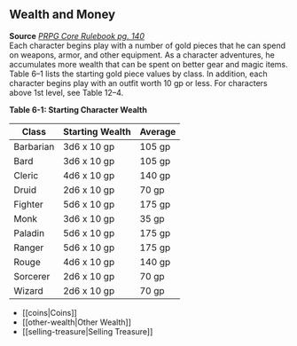 ## Wealth and Money

**Source** [_PRPG Core Rulebook pg. 140_](http://paizo.com/pathfinderRPG/v5748btpy88yj)  
Each character begins play with a number of gold pieces that he can spend on weapons, armor, and other equipment. As a character adventures, he accumulates more wealth that can be spent on better gear and magic items. Table 6–1 lists the starting gold piece values by class. In addition, each character begins play with an outfit worth 10 gp or less. For characters above 1st level, see Table 12–4.

**Table 6-1: Starting Character Wealth**

|**Class**|**Starting Wealth**|**Average**|
|---|---|---|
|Barbarian|3d6 x 10 gp|105 gp|
|Bard|3d6 x 10 gp|105 gp|
|Cleric|4d6 x 10 gp|140 gp|
|Druid|2d6 x 10 gp|70 gp|
|Fighter|5d6 x 10 gp|175 gp|
|Monk|3d6 x 10 gp|35 gp|
|Paladin|5d6 x 10 gp|175 gp|
|Ranger|5d6 x 10 gp|175 gp|
|Rouge|4d6 x 10 gp|140 gp|
|Sorcerer|2d6 x 10 gp|70 gp|
|Wizard|2d6 x 10 gp|70 gp|

- [[coins|Coins]]
- [[other-wealth|Other Wealth]]
- [[selling-treasure|Selling Treasure]]
